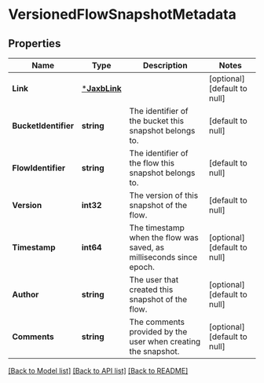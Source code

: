 # VersionedFlowSnapshotMetadata

## Properties
Name | Type | Description | Notes
------------ | ------------- | ------------- | -------------
**Link** | [***JaxbLink**](JaxbLink.md) |  | [optional] [default to null]
**BucketIdentifier** | **string** | The identifier of the bucket this snapshot belongs to. | [default to null]
**FlowIdentifier** | **string** | The identifier of the flow this snapshot belongs to. | [default to null]
**Version** | **int32** | The version of this snapshot of the flow. | [default to null]
**Timestamp** | **int64** | The timestamp when the flow was saved, as milliseconds since epoch. | [optional] [default to null]
**Author** | **string** | The user that created this snapshot of the flow. | [optional] [default to null]
**Comments** | **string** | The comments provided by the user when creating the snapshot. | [optional] [default to null]

[[Back to Model list]](../README.md#documentation-for-models) [[Back to API list]](../README.md#documentation-for-api-endpoints) [[Back to README]](../README.md)

